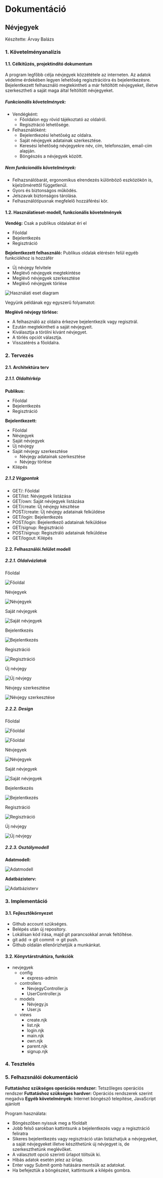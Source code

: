 # Dokumentáció

## Névjegyek

Készítette: Árvay Balázs

### 1. Követelményanalízis

#### 1.1. Célkitűzés, projektindító dokumentum

A program legfőbb célja névjegyek közzététele az interneten. Az adatok védelme érdekében legyen lehetőség regisztrációra és bejelentkezésre. Bejelentkezett felhasználó megtekintheti a már feltöltött névjegyeket, illetve szerkesztheti a saját maga által feltöltött névjegyeket.

##### Funkcionális követelmények:
* Vendégként:
	* Főoldalon egy rövid tájékoztató az oldalról.
	* Regisztráció lehetősége.
* Felhasználóként:
	* Bejelentkezési lehetőség az oldalra.
	* Saját névjegyek adatainak szerkesztése.
	* Keresési lehetőség névjegyekre név, cím, telefonszám, email-cím alapján.
	* Böngészés a névjegyek között.
		
##### Nem funkcionális követelmények:
* Felhazsnálóbarát, ergonomikus elrendezés különböző eszközökön is, kijelzőmérettől függetlenül.
* Gyors és biztonságos működés.
* Jelszavak biztonságos tárolása.
* Felhasználótípusnak megfelelő hozzáférési kör.

#### 1.2. Használatieset-modell, funkcionális követelmények

**Vendég:** Csak a publikus oldalakat éri el

* Főoldal
* Bejelentkezés
* Regisztráció

**Bejelentkezett felhasználó:** Publikus oldalak elérésén felül egyéb funkciókhoz is hozzáfér

* Új névjegy felvitele
* Meglévő névjegyek megtekintése
* Meglévő névjegyek szerkesztése
* Meglévő névjegyek törlése

![Használati eset diagram](docs/images/usecase.png)

Vegyünk példának egy egyszerű folyamatot:

**Meglévő névjegy törlése:**

* A felhasználó az oldalra érkezve bejelentkezik vagy regisztrál.
* Ezután megtekintheti a saját névjegyeit.
* Kiválasztja a törölni kívánt névjegyet.
* A törlés opciót választja.
* Visszatérés a főoldalra.

### 2. Tervezés

#### 2.1. Architektúra terv

##### 2.1.1. Oldaltérkép

**Publikus:**
* Főoldal
* Bejelentkezés
* Regisztráció

**Bejelentkezett:**
* Főoldal
* Névjegyek
* Saját névjegyek
* Új névjegy
* Saját névjegy szerkesztése
	* Névjegy adatainak szerkesztése
	* Névjegy törlése
* Kilépés

##### 2.1.2 Végpontok

* GET/: Főoldal
* GET/list: Névjegyek listázása
* GET/own: Saját névjegyek listázása
* GET/create: Új névjegy készítése
* POST/create: Új névjegy adatainak felküldése
* GET/login: Bejelentkezés
* POST/login: Bejelentkező adatainak felküldése
* GET/signup: Regisztráció
* POST/signup: Regisztráló adatainak felküldése
* GET/logout: Kilépés

#### 2.2. Felhasználói.felület modell

##### 2.2.1. Oldalvázlatok

Főoldal

![Főoldal](docs/images/fooldal.JPG)

Névjegyek

![Névjegyek](docs/images/nevjegyek.JPG)

Saját névjegyek

![Saját névjegyek](docs/images/sajatnevjegyek.JPG)

Bejelentkezés

![Bejelentkezés](docs/images/bejelentkezes.JPG)

Regisztráció

![Regisztráció](docs/images/regisztracio.JPG)

Új névjegy

![Új névjegy](docs/images/ujnevjegy.JPG)

Névjegy szerkesztése

![Névjegy szerkesztése](docs/images/nevjegyszerkesztese.JPG)

##### 2.2.2. Design

Főoldal

![Főoldal](docs/images/fooldal_des.JPG)

![Főoldal](docs/images/fooldal_des2.JPG)

Névjegyek

![Névjegyek](docs/images/nevjegyek_des.JPG)

Saját névjegyek

![Saját névjegyek](docs/images/sajatnevjegyek_des.JPG)

Bejelentkezés

![Bejelentkezés](docs/images/bejelentkezes_des.JPG)

Regisztráció

![Regisztráció](docs/images/regisztracio_des.JPG)

Új névjegy

![Új névjegy](docs/images/ujnevjegy_des.JPG)

##### 2.2.3. Osztálymodell

**Adatmodell:**

![Adatmodell](docs/images/adatmodell.JPG)

**Adatbázisterv:**

![Adatbázisterv](docs/images/adatbazisterv.JPG)

### 3. Implementáció

#### 3.1. Fejlesztőkörnyezet

* Github account szükséges.
* Belépés után új repository.
* Lokálisan kód írása, majd git parancsokkal annak feltöltése.
* git add -> git commit -> git push.
* Github oldalán ellenőrizhetjük a munkánkat.

#### 3.2. Könyvtárstruktúra, funkciók

* nevjegyek
	* config
		* express-admin
	* controllers
		* NevjegyController.js
		* UserController.js
	* models
		* Névjegy.js
		* User.js
	* views
		* create.njk
		* list.njk
		* login.njk
		* main.njk
		* own.njk
		* parent.njk
		* signup.njk

### 4. Tesztelés

### 5. Felhazsnálói dokumentáció

**Futtatáshoz szükséges operációs rendszer:** Tetszőleges operációs rendszer
**Futtatáshoz szükséges hardver:** Operációs rendszerek szerint megadva
**Egyéb követelmények:** Internet böngésző telepítése, JavaScript ajánlott

Program használata:

* Böngészőben nyissuk meg a főoldalt
* Jobb felső sarokban kattintsunk a bejelentkezés vagy a regisztráció feliratra
* Sikeres bejelentkezés vagy regisztráció után listázhatjuk a névjegyeket, a saját névjegyeket illetve készíthetünk új névjegyet is, de szerkeszthetünk meglévőket.
* A választott opció szerinti űrlapot töltsük ki.
* Hibás adatok esetén jelez az űrlap.
* Enter vagy Submit gomb hatására mentsük az adatokat.
* Ha befejeztük a böngészést, kattintsunk a kilépés gombra. 
